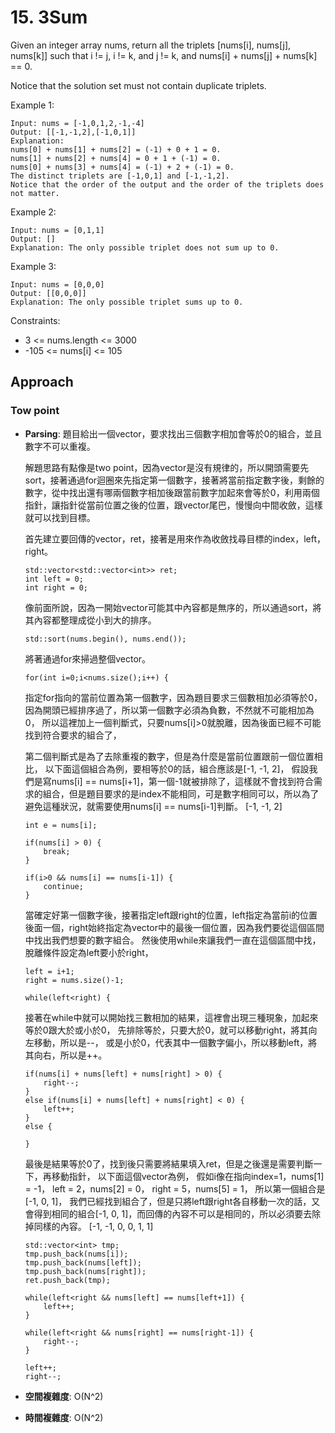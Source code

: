 # 15. 3Sum

Given an integer array nums, return all the triplets [nums[i], nums[j], nums[k]] such that i != j, i != k, and j != k, and nums[i] + nums[j] + nums[k] == 0.

Notice that the solution set must not contain duplicate triplets.

Example 1:
```
Input: nums = [-1,0,1,2,-1,-4]
Output: [[-1,-1,2],[-1,0,1]]
Explanation: 
nums[0] + nums[1] + nums[2] = (-1) + 0 + 1 = 0.
nums[1] + nums[2] + nums[4] = 0 + 1 + (-1) = 0.
nums[0] + nums[3] + nums[4] = (-1) + 2 + (-1) = 0.
The distinct triplets are [-1,0,1] and [-1,-1,2].
Notice that the order of the output and the order of the triplets does not matter.
```

Example 2:
```
Input: nums = [0,1,1]
Output: []
Explanation: The only possible triplet does not sum up to 0.
```

Example 3:
```
Input: nums = [0,0,0]
Output: [[0,0,0]]
Explanation: The only possible triplet sums up to 0.
```

Constraints:
- 3 <= nums.length <= 3000
- -105 <= nums[i] <= 105

## Approach
### Tow point
- **Parsing**: 
    題目給出一個vector，要求找出三個數字相加會等於0的組合，並且數字不可以重複。

    解題思路有點像是two point，因為vector是沒有規律的，所以開頭需要先sort，接著通過for迴圈來先指定第一個數字，接著將當前指定數字後，剩餘的數字，從中找出還有哪兩個數字相加後跟當前數字加起來會等於0，利用兩個指針，讓指針從當前位置之後的位置，跟vector尾巴，慢慢向中間收斂，這樣就可以找到目標。

    首先建立要回傳的vector，ret，接著是用來作為收斂找尋目標的index，left，right。
    ```
    std::vector<std::vector<int>> ret;
    int left = 0;
    int right = 0;
    ```
    像前面所說，因為一開始vector可能其中內容都是無序的，所以通過sort，將其內容都整理成從小到大的排序。
    ```
    std::sort(nums.begin(), nums.end());
    ```
    將著通過for來掃過整個vector。
    ```
    for(int i=0;i<nums.size();i++) {
    ```
    指定for指向的當前位置為第一個數字，因為題目要求三個數相加必須等於0，因為開頭已經排序過了，所以第一個數字必須為負數，不然就不可能相加為0，
    所以這裡加上一個判斷式，只要nums[i]>0就脫離，因為後面已經不可能找到符合要求的組合了，
    
    第二個判斷式是為了去除重複的數字，但是為什麼是當前位置跟前一個位置相比，
    以下面這個組合為例，要相等於0的話，組合應該是[-1, -1, 2]，
    假設我們是寫nums[i] == nums[i+1]，第一個-1就被排除了，這樣就不會找到符合需求的組合，但是題目要求的是index不能相同，可是數字相同可以，所以為了避免這種狀況，就需要使用nums[i] == nums[i-1]判斷。
    [-1, -1, 2]
    ```
    int e = nums[i];

    if(nums[i] > 0) {
        break;
    }

    if(i>0 && nums[i] == nums[i-1]) {
        continue;
    }
    ```
    當確定好第一個數字後，接著指定left跟right的位置，left指定為當前i的位置後面一個，right始終指定為vector中的最後一個位置，因為我們要從這個區間中找出我們想要的數字組合。
    然後使用while來讓我們一直在這個區間中找，脫離條件設定為left要小於right，
    ```
    left = i+1;
    right = nums.size()-1;

    while(left<right) {
    ```
    接著在while中就可以開始找三數相加的結果，這裡會出現三種現象，加起來等於0跟大於或小於0，
    先排除等於，只要大於0，就可以移動right，將其向左移動，所以是--，
    或是小於0，代表其中一個數字偏小，所以移動left，將其向右，所以是++。
    ```
    if(nums[i] + nums[left] + nums[right] > 0) {
        right--;
    }   
    else if(nums[i] + nums[left] + nums[right] < 0) {
        left++;
    }
    else {

    }
    ```
    最後是結果等於0了，找到後只需要將結果填入ret，但是之後還是需要判斷一下，再移動指針，
    以下面這個vector為例，
    假如i像在指向index=1，nums[1] = -1，
    left = 2，nums[2] = 0，
    right = 5，nums[5] = 1，
    所以第一個組合是[-1, 0, 1]，
    我們已經找到組合了，但是只將left跟right各自移動一次的話，又會得到相同的組合[-1, 0, 1]，而回傳的內容不可以是相同的，所以必須要去除掉同樣的內容。
    [-1, -1, 0, 0, 1, 1]
    ```
    std::vector<int> tmp;
    tmp.push_back(nums[i]);
    tmp.push_back(nums[left]);
    tmp.push_back(nums[right]);
    ret.push_back(tmp);

    while(left<right && nums[left] == nums[left+1]) {
        left++;
    }

    while(left<right && nums[right] == nums[right-1]) {
        right--;
    }

    left++;
    right--;
    ```
- **空間複雜度**: O(N^2)
- **時間複雜度**: O(N^2)